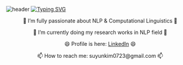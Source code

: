 ![header](https://capsule-render.vercel.app/api?type=waving&color=gradient&height=100&animation=scaleIn&text=✏️💻🏃‍♀️&fontalign=50)
[![Typing SVG](https://readme-typing-svg.herokuapp.com/?color=999999&lines=Hi+there🙋‍♀️Welcome+to+SuYun's+Page🦦&font=Wellfleet&size=30)](https://git.io/typing-svg)

  
<div align="center"> 
  <p> 🔭 I’m fully passionate about NLP & Computational Linguistics 🔭</p>
  <p> 🌱 I’m currently doing my research works in NLP field 🌱</p>
  <p> 😄 Profile is here: <a href="https://www.linkedin.com/in/suyun-kim-b2b283297">LinkedIn</a> 😄</p>
  <p> 📫 How to reach me: suyunkim0723@gmail.com 📫</p>
</div>

<!--
**KimSuYun0723/KimSuYun0723** is a ✨ _special_ ✨ repository because its `README.md` (this file) appears on your GitHub profile.

<div align="center"> 
  Hi there 🙋‍♀️ Welcome to SuYun's Page 🦦 
</div>

Here are some ideas to get you started:

- 🔭 I’m currently working on ...
- 🌱 I’m currently learning ...
- 👯 I’m looking to collaborate on ...
- 🤔 I’m looking for help with ...
- 💬 Ask me about ...
- 📫 How to reach me: ...
- 😄 Pronouns: ...
- ⚡ Fun fact: ...
-->

